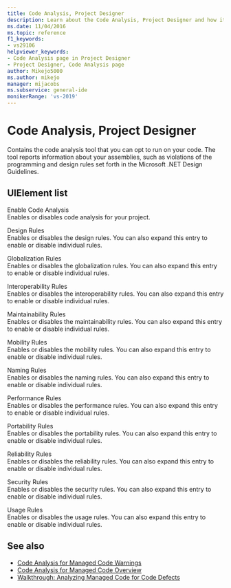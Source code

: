 ```yaml
---
title: Code Analysis, Project Designer
description: Learn about the Code Analysis, Project Designer and how it contains the code analysis tool that you can opt to run on your code.
ms.date: 11/04/2016
ms.topic: reference
f1_keywords:
- vs29106
helpviewer_keywords:
- Code Analysis page in Project Designer
- Project Designer, Code Analysis page
author: Mikejo5000
ms.author: mikejo
manager: mijacobs
ms.subservice: general-ide
monikerRange: 'vs-2019'
---
```

# Code Analysis, Project Designer

Contains the code analysis tool that you can opt to run on your code. The tool reports information about your assemblies, such as violations of the programming and design rules set forth in the Microsoft .NET Design Guidelines.

## UIElement list

Enable Code Analysis\
Enables or disables code analysis for your project.

Design Rules\
Enables or disables the design rules. You can also expand this entry to enable or disable individual rules.

Globalization Rules\
Enables or disables the globalization rules. You can also expand this entry to enable or disable individual rules.

Interoperability Rules\
Enables or disables the interoperability rules. You can also expand this entry to enable or disable individual rules.

Maintainability Rules\
Enables or disables the maintainability rules. You can also expand this entry to enable or disable individual rules.

Mobility Rules\
Enables or disables the mobility rules. You can also expand this entry to enable or disable individual rules.

Naming Rules\
Enables or disables the naming rules. You can also expand this entry to enable or disable individual rules.

Performance Rules\
Enables or disables the performance rules. You can also expand this entry to enable or disable individual rules.

Portability Rules\
Enables or disables the portability rules. You can also expand this entry to enable or disable individual rules.

Reliability Rules\
Enables or disables the reliability rules. You can also expand this entry to enable or disable individual rules.

Security Rules\
Enables or disables the security rules. You can also expand this entry to enable or disable individual rules.

Usage Rules\
Enables or disables the usage rules. You can also expand this entry to enable or disable individual rules.

## See also

- [Code Analysis for Managed Code Warnings](/dotnet/fundamentals/code-analysis/quality-rules/index)
- [Code Analysis for Managed Code Overview](../../code-quality/code-analysis-for-managed-code-overview.md)
- [Walkthrough: Analyzing Managed Code for Code Defects](../../code-quality/walkthrough-analyzing-managed-code-for-code-defects.md)
